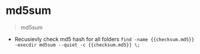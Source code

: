 # md5sum

> md5sum

- Recusievly check md5 hash for all folders
`find -name {{checksum.md5}} -execdir md5sum --quiet -c {{checksum.md5}} \;`
